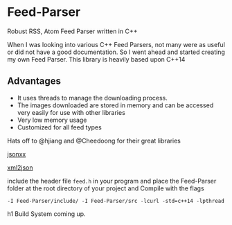 # Feed-Parser
Robust RSS, Atom Feed Parser written in C++

When I was looking into various C++ Feed Parsers, not many were as useful or did not have a good documentation.
So I went ahead and started creating my own Feed Parser.
This library is heavily based upon C++14

## Advantages

 - It uses threads to manage the downloading process.
 - The images downloaded are stored in memory and can be accessed very easily for use with other libraries
 - Very low memory usage
 - Customized for all feed types

Hats off to @hjiang and @Cheedoong for their great libraries

[jsonxx](https://github.com/hjiang/jsonxx)

[xml2json](https://github.com/Cheedoong/xml2json)

include the header file ```feed.h``` in your program and place the Feed-Parser folder at the root directory of your project
 and Compile with the flags

```-I Feed-Parser/include/ -I Feed-Parser/src -lcurl -std=c++14 -lpthread```

h1 Build System coming up.
